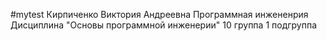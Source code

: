 #mytest
Кирпиченко Виктория Андреевна
Программная инжененрия 
Дисциплина "Основы программной инженерии"
10 группа
1 подгруппа

